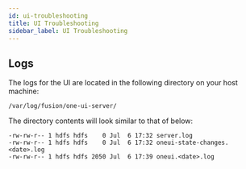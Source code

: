 ```yaml
---
id: ui-troubleshooting
title: UI Troubleshooting
sidebar_label: UI Troubleshooting
---
```


## Logs

The logs for the UI are located in the following directory on your host machine:

`/var/log/fusion/one-ui-server/`

The directory contents will look similar to that of below:

```
-rw-rw-r-- 1 hdfs hdfs    0 Jul  6 17:32 server.log
-rw-rw-r-- 1 hdfs hdfs    0 Jul  6 17:32 oneui-state-changes.<date>.log
-rw-rw-r-- 1 hdfs hdfs 2050 Jul  6 17:39 oneui.<date>.log
```